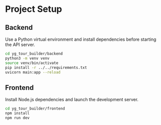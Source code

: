 # Project Setup

## Backend

Use a Python virtual environment and install dependencies before starting the API server.

```bash
cd yg_tour_builder/backend
python3 -m venv venv
source venv/bin/activate
pip install -r ../../requirements.txt
uvicorn main:app --reload
```

## Frontend

Install Node.js dependencies and launch the development server.

```bash
cd yg_tour_builder/frontend
npm install
npm run dev
